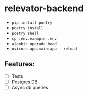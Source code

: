 # relevator-backend

* ```pip install poetry```
* ```poetry install```
* ```poetry shell```
* ```cp .env.example .env```
* ```alembic upgrade head```
* ```uvicorn app.main:app --reload```

## Features:
* [ ] Tests
* [ ] Postgres DB
* [ ] Async db queries
